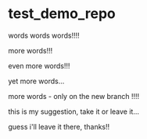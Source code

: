 # test_demo_repo

words words words!!!!

more words!!!

even more words!!!

yet more words...

more words - only on the new branch !!!!


this is my suggestion, take it or leave it...

guess i'll leave it there, thanks!!

